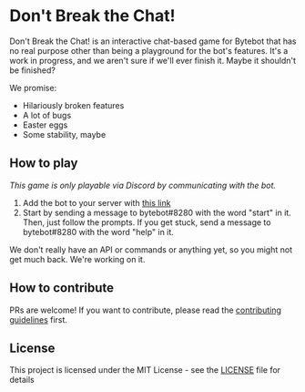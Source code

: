 # Don't Break the Chat!

Don't Break the Chat! is an interactive chat-based game for Bytebot that has no real purpose other than being a playground for the bot's features. It's a work in progress, and we aren't sure if we'll ever finish it. Maybe it shouldn't be finished?

We promise:

- Hilariously broken features
- A lot of bugs
- Easter eggs
- Some stability, maybe

## How to play

_This game is only playable via Discord by communicating with the bot._

1. Add the bot to your server with [this link](https://discord.com/api/oauth2/authorize?client_id=853394505625632768&permissions=67584&scope=bot)
2. Start by sending a message to bytebot#8280 with the word "start" in it. Then, just follow the prompts. If you get stuck, send a message to bytebot#8280 with the word "help" in it.

We don't really have an API or commands or anything yet, so you might not get much back. We're working on it.

## How to contribute

PRs are welcome! If you want to contribute, please read the [contributing guidelines](CONTRIBUTING.md) first.

## License

This project is licensed under the MIT License - see the [LICENSE](LICENSE) file for details